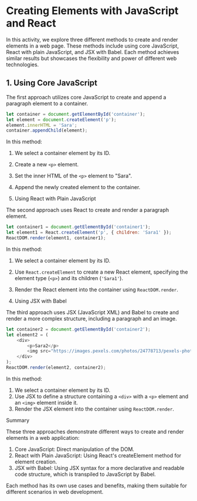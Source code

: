 # Creating Elements with JavaScript and React

In this activity, we explore three different methods to create and render elements in a web page. These methods include using core JavaScript, React with plain JavaScript, and JSX with Babel. Each method achieves similar results but showcases the flexibility and power of different web technologies.

## 1. Using Core JavaScript

The first approach utilizes core JavaScript to create and append a paragraph element to a container.

```javascript
let container = document.getElementById('container');
let element = document.createElement('p');
element.innerHTML = 'Sara';
container.appendChild(element);
```

In this method:

1. We select a container element by its ID.
2. Create a new `<p>` element.
3. Set the inner HTML of the `<p>` element to "Sara".
4. Append the newly created element to the container.


2. Using React with Plain JavaScript

The second approach uses React to create and render a paragraph element.

```javascript
let container1 = document.getElementById('container1');
let element1 = React.createElement('p', { children: 'Sara1' });
ReactDOM.render(element1, container1);
```


In this method:

1. We select a container element by its ID.
2. Use `React.createElement` to create a new React element, specifying the element type (`<p>`) and its children (`'Sara1'`).
3. Render the React element into the container using `ReactDOM.render`.


3. Using JSX with Babel

The third approach uses JSX (JavaScript XML) and Babel to create and render a more complex structure, including a paragraph and an image.

```javascript
let container2 = document.getElementById('container2');
let element2 = (
    <div>
        <p>Sara2</p>
        <img src="https://images.pexels.com/photos/24778713/pexels-photo-24778713/free-photo-of-wooden-houses-in-village-in-mountains.jpeg?auto=compress&cs=tinysrgb&w=600&lazy=load" width="400" />
    </div>
);
ReactDOM.render(element2, container2);
```

In this method:

1. We select a container element by its ID.
2. Use JSX to define a structure containing a `<div>` with a `<p>` element and an `<img>` element inside it.
3. Render the JSX element into the container using `ReactDOM.render`.


Summary

These three approaches demonstrate different ways to create and render elements in a web application:

1. Core JavaScript: Direct manipulation of the DOM.
2. React with Plain JavaScript: Using React's createElement method for element creation.
3. JSX with Babel: Using JSX syntax for a more declarative and readable code structure, which is transpiled to JavaScript by Babel.

Each method has its own use cases and benefits, making them suitable for different scenarios in web development.




